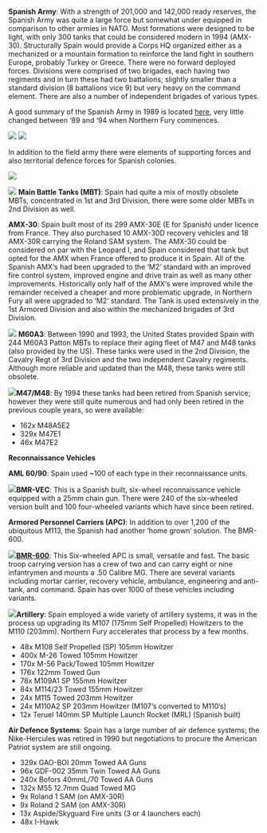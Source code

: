 **Spanish Army**: With a strength of 201,000 and 142,000 ready reserves, the Spanish Army was quite a large force but somewhat under equipped in comparison to other armies in NATO. Most formations were designed to be light, with only 300 tanks that could be considered modern in 1994 (AMX-30). Structurally Spain would provide a Corps HQ organized either as a mechanized or a mountain formation to reinforce the land fight in southern Europe, probably Turkey or Greece. There were no forward deployed forces. Divisions were comprised of two brigades, each having two regiments and in turn these had two battalions; slightly smaller than a standard division (8 battalions vice 9) but very heavy on the command element. There are also a number of independent brigades of various types.

A good summary of the Spanish Army in 1989 is located [here](https://en.wikipedia.org/wiki/Structure_of_the_Spanish_Army_in_1989), very little changed between ‘89 and ‘94 when Northern Fury commences.

![](/assets/images/nato/es/am/image001.png) ![](/assets/images/nato/es/am/image002.png)

In addition to the field army there were elements of supporting forces and also territorial defence forces for Spanish colonies.

![](/assets/images/nato/es/am/image003.png)

![](/assets/images/nato/es/am/image004.jpg) **Main Battle Tanks (MBT)**: Spain had quite a mix of mostly obsolete MBTs, concentrated in 1st and 3rd Division, there were some older MBTs in 2nd Division as well.

**AMX-30**: Spain built most of its 299 AMX-30E (E for Spanish) under licence from France. They also purchased 10 AMX-30D recovery vehicles and 18 AMX-30R carrying the Roland SAM system. The AMX-30 could be considered on par with the Leopard I, and Spain considered that tank but opted for the AMX when France offered to produce it in Spain. All of the Spanish AMX‘s had been upgraded to the ‘M2‘ standard with an improved fire control system, improved engine and drive train as well as many other improvements. Historically only half of the AMX‘s were improved while the remainder received a cheaper and more problematic upgrade, in Northern Fury all were upgraded to ‘M2‘ standard. The Tank is used extensively in the 1st Armored Division and also within the mechanized brigades of 3rd Division.

![](/assets/images/nato/es/am/image005.jpg) **M60A3**: Between 1990 and 1993, the United States provided Spain with 244 M60A3 Patton MBTs to replace their aging fleet of M47 and M48 tanks (also provided by the US). These tanks were used in the 2nd Division, the Cavalry Regt of 3rd Division and the two independent Cavalry regiments. Although more reliable and updated than the M48, these tanks were still obsolete.

![](/assets/images/nato/es/am/image006.png)**M47/M48**: By 1994 these tanks had been retired from Spanish service; however they were still quite numerous and had only been retired in the previous couple years, so were available:

- 162x M48A5E2
- 329x M47E1
- 46x M47E2

**Reconnaissance Vehicles**

**AML 60/90**: Spain used ~100 of each type in their reconnaissance units.

![](/assets/images/nato/es/am/image007.jpg)**BMR-VEC**: This is a Spanish built, six-wheel reconnaissance vehicle equipped with a 25mm chain gun. There were 240 of the six-wheeled version built and 100 four-wheeled variants which have since been retired.

**Armored Personnel Carriers (APC)**: In addition to over 1,200 of the ubiquitous M113, the Spanish had another ‘home grown‘ solution. The BMR-600.

![](/assets/images/nato/es/am/image008.jpg)**[BMR-600](https://army-guide.com/eng/product2069.html)**: This Six-wheeled APC is small, versatile and fast. The basic troop carrying version has a crew of two and can carry eight or nine infantrymen and mounts a .50 Calibre MG. There are several variants including mortar carrier, recovery vehicle, ambulance, engineering and anti-tank, and command. Spain has over 1000 of these vehicles including variants.

![](/assets/images/nato/es/am/image009.jpg)**Artillery**: Spain employed a wide variety of artillery systems, it was in the process up upgrading its M107 (175mm Self Propelled) Howitzers to the M110 (203mm). Northern Fury accelerates that process by a few months.

- 48x M108 Self Propelled (SP) 105mm Howitzer
- 400x M-26 Towed 105mm Howitzer
- 170x M-56 Pack/Towed 105mm Howitzer
- 176x 122mm Towed Gun
- 78x M109A1 SP 155mm Howitzer
- 84x M114/23 Towed 155mm Howitzer
- 24x M115 Towed 203mm Howitzer
- 24x M110A2 SP 203mm Howitzer (M107‘s converted to M110‘s)
- 12x Teruel 140mm SP Multiple Launch Rocket (MRL) (Spanish built)

**Air Defence Systems**: Spain has a large number of air defence systems; the Nike-Hercules was retired in 1990 but negotiations to procure the American Patriot system are still ongoing.

- 329x GAO-BOI 20mm Towed AA Guns
- 96x GDF-002 35mm Twin Towed AA Guns
- 240x Bofors 40mmL/70 Towed AA Guns
- 132x M55 12.7mm Quad Towed MG
- 9x Roland 1 SAM (on AMX-30R)
- 9x Roland 2 SAM (on AMX-30R)
- 13x Aspide/Skyguard Fire units (3 or 4 launchers each)
- 48x I-Hawk
